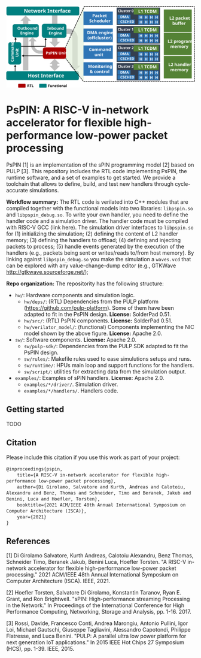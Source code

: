 <div align="center"><img src="overview.svg" alt="PsPIN architecture overview" /></div>

# PsPIN: A RISC-V in-network accelerator for flexible high-performance low-power packet processing

PsPIN [1] is an implementation of the sPIN programming model [2] based on PULP [3]. This repository includes the RTL code implementing PsPIN, the runtime software, and a set of examples to get started. We provide a toolchain that allows to define, build, and test new handlers through cycle-accurate simulations. 

**Workflow summary:** The RTL code is verilated into C++ modules that are compiled together with the functional models into two libraries: `libpspin.so` and `libpspin_debug.so`. To write your own handler, you need to define the handler code and a simulation driver. The handler code must be compiled with RISC-V GCC (link here). The simulation driver interfaces to `libpspin.so` for (1) initializing the simulation; (2) defining the content of L2 handler memory; (3) defining the handlers to offload; (4) defining and injecting packets to process; (5) handle events generated by the execution of the handlers (e.g., packets being sent or writes/reads to/from host memory). By linking against `libpspin_debug.so` you make the simulation a `waves.vcd` that can be explored with any value-change-dump editor (e.g., GTKWave http://gtkwave.sourceforge.net/);

**Repo organization:** The repositority has the following structure:

 - `hw/`: Hardware components and simulation logic.
   - `hw/deps/`: (RTL) Dependencies from the PULP platform (https://github.com/pulp-platform). Some of them have been adapted to fit in the PsPIN design. **License:** SolderPad 0.51.
   - `hw/src/`: (RTL) PsPIN components. **License:** SolderPad 0.51.
   - `hw/verilator_model/`: (functional) Components implementing the NIC model shown by the above figure. **License:** Apache 2.0.
 - `sw/`: Software components. **License:** Apache 2.0.
   - `sw/pulp-sdk/`: Dependencies from the PULP SDK adapted to fit the PsPIN design. 
   - `sw/rules/`: Makefile rules used to ease simulutions setups and runs. 
   - `sw/runtime/`: HPUs main loop and support functions for the handlers. 
   - `sw/script/`: utilities for extracting data from the simulation output. 
 - `examples/`: Examples of sPIN handlers. **License:** Apache 2.0.
    - `examples/*/driver/`. Simulation driver.
    - `examples/*/handlers/`. Handlers code.

## Getting started

TODO

## Citation

Please include this citation if you use this work as part of your project:

```
@inproceedings{pspin,
	title={A RISC-V in-network accelerator for flexible high-performance low-power packet processing},
	author={Di Girolamo, Salvatore and Kurth, Andreas and Calotoiu, Alexandru and Benz, Thomas and Schneider, Timo and Beranek, Jakub and Benini, Luca and Hoefler, Torsten},
	booktitle={2021 ACM/IEEE 48th Annual International Symposium on Computer Architecture (ISCA)},
	year={2021}
}
```

## References

[1] Di Girolamo Salvatore, Kurth Andreas, Calotoiu Alexandru, Benz Thomas, Schneider Timo, Beranek Jakub, Benini Luca, Hoefler Torsten. "A RISC-V in-network accelerator for flexible high-performance low-power packet processing." 2021 ACM/IEEE 48th Annual International Symposium on Computer Architecture (ISCA). IEEE, 2021. 

[2] Hoefler Torsten, Salvatore Di Girolamo, Konstantin Taranov, Ryan E. Grant, and Ron Brightwell. "sPIN: High-performance streaming Processing in the Network." In Proceedings of the International Conference for High Performance Computing, Networking, Storage and Analysis, pp. 1-16. 2017.

[3] Rossi, Davide, Francesco Conti, Andrea Marongiu, Antonio Pullini, Igor Loi, Michael Gautschi, Giuseppe Tagliavini, Alessandro Capotondi, Philippe Flatresse, and Luca Benini. "PULP: A parallel ultra low power platform for next generation IoT applications." In 2015 IEEE Hot Chips 27 Symposium (HCS), pp. 1-39. IEEE, 2015.
